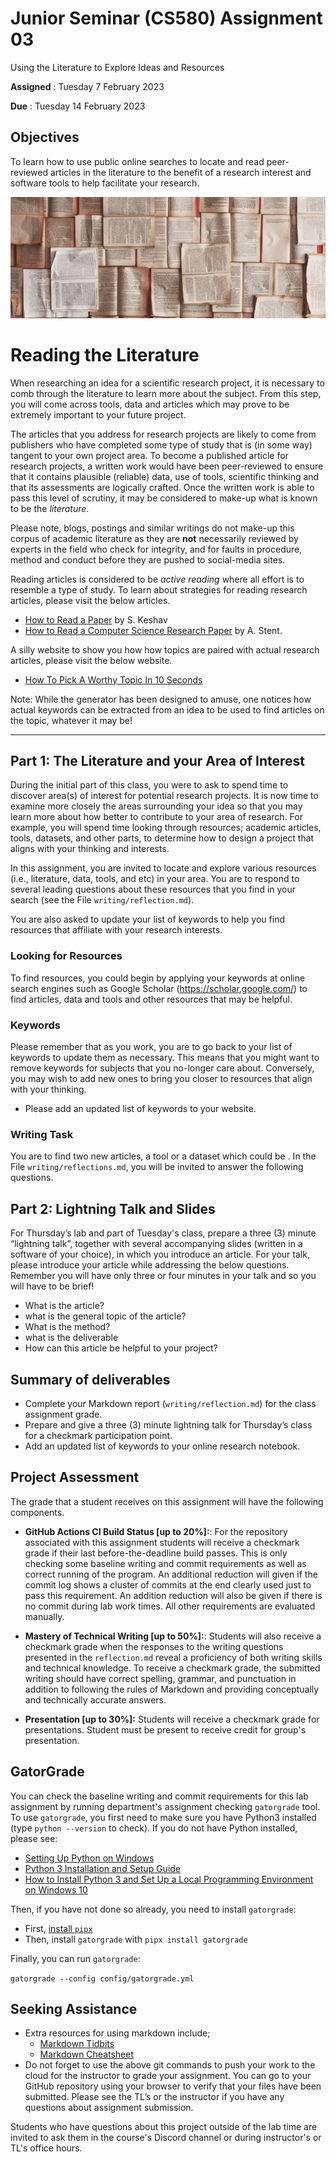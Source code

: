 # Junior Seminar (CS580) Assignment 03

Using the Literature to Explore Ideas and Resources

**Assigned** : Tuesday 7 February 2023

**Due** : Tuesday 14 February 2023

## Objectives

To learn how to use public online searches to locate and read peer-reviewed articles in the literature to the benefit of a research interest and software tools to help facilitate your research.

![Lit graphics](graphics/lit.jpg)

# Reading the Literature

When researching an idea for a scientific research project, it is necessary to comb through the literature to learn more about the subject. From this step, you will come across tools, data and articles which may prove to be extremely important to your future project. 

The articles that you address for research projects are likely to come from publishers who have completed some type of study that is (in some way) tangent to your own project area. To become a published article for research projects, a written work would have been peer-reviewed to ensure that it contains plausible (reliable) data, use of tools, scientific thinking and that its assessments are logically crafted. Once the written work is able to pass this level of scrutiny, it may be considered to make-up what is known to be the *literature*.

Please note, blogs, postings and similar writings do not make-up this corpus of academic literature as they are **not** necessarily reviewed by experts in the field who check for integrity, and for faults in procedure, method and conduct before they are pushed to social-media sites.

Reading articles is considered to be *active reading* where all effort is to resemble a type of study. To learn about strategies for reading research articles, please visit the below articles.

* [How to Read a Paper](https://web.stanford.edu/class/ee384m/Handouts/HowtoReadPaper.pdf) by S. Keshav
* [How to Read a Computer Science Research Paper](https://people.cs.pitt.edu/~litman/courses/cs2710/papers/howtoreadacspaper.pdf) by A. Stent.

A silly website to show you how how topics are paired with actual research articles, please visit the below website. 
   + [How To Pick A Worthy Topic In 10 Seconds](https://www.cs.purdue.edu/homes/comer/essay.topic.generator.html)

Note: While the generator has been designed to amuse, one notices how actual keywords can be extracted from an idea to be used to find articles on the topic, whatever it may be!

---

## Part 1: The Literature and your Area of Interest

During the initial part of this class, you were to ask to spend time to discover area(s) of interest for potential research projects. It is now time to examine more closely the areas surrounding your idea so that you may learn more about how better to contribute to your area of research. For example, you will spend time looking through resources; academic articles, tools, datasets, and other parts, to determine how to design a project that aligns with your thinking and interests.

In this assignment, you are invited to locate and explore various resources (i.e., literature, data, tools, and etc) in your area. You are to respond to several leading questions about these resources that you find in your search (see the File `writing/reflection.md`).

You are also asked to update your list of keywords to help you find resources that affiliate with your research interests. 

### Looking for Resources

To find resources, you could begin by applying your keywords at online search engines such as Google Scholar (https://scholar.google.com/) to find articles, data and tools and other resources that may be helpful.

### Keywords

Please remember that as you work, you are to go back to your list of keywords to update them as necessary. This means that you might want to remove keywords for subjects that you no-longer care about. Conversely, you may wish to add new ones to bring you closer to resources that align with your thinking. 

* Please add an updated list of keywords to your website.

### Writing Task
You are to find two new articles, a tool or a dataset which could be . 
In the File `writing/reflections.md`, you will be invited to answer the following questions.

## Part 2: Lightning Talk and Slides

For Thursday’s lab and part of Tuesday's class, prepare a three (3) minute “lightning talk”, together with several accompanying slides (written in a software of your choice), in which you introduce an article. For your talk, please introduce your article while addressing the below questions. Remember you will have only three or four minutes in your talk and so you will have to be brief!

* What is the article?
* what is the general topic of the article?
* What is the method?
* what is the deliverable
* How can this article be helpful to your project?


## Summary of deliverables
* Complete your Markdown report (`writing/reflection.md`) for the class assignment grade.
* Prepare and give a three (3) minute lightning talk for Thursday’s class for a checkmark participation point.
* Add an updated list of keywords to your online research notebook.

## Project Assessment

The grade that a student receives on this assignment will have the following components.

- **GitHub Actions CI Build Status [up to 20%]:**: For the repository associated with this assignment students will receive a checkmark grade if their last before-the-deadline build passes. This is only checking some baseline writing and commit requirements as well as correct running of the program. An additional reduction will given if the commit log shows a cluster of commits at the end clearly used just to pass this requirement. An addition reduction will also be given if there is no commit during lab work times. All other requirements are evaluated manually.

- **Mastery of Technical Writing [up to 50%]:**: Students will also receive a checkmark grade when the responses to the writing questions presented in the `reflection.md` reveal a proficiency of both writing skills and technical knowledge. To receive a checkmark grade, the submitted writing should have correct spelling, grammar, and punctuation in addition to following the rules of Markdown and providing conceptually and technically accurate answers.

- **Presentation [up to 30%]:**
Students will receive a checkmark grade for presentations. Student must be present to receive credit for group's presentation.

## GatorGrade

You can check the baseline writing and commit requirements for this lab assignment by running department's assignment checking `gatorgrade` tool. To use `gatorgrade`, you first need to make sure you have Python3 installed (type `python --version` to check). If you do not have Python installed, please see:

- [Setting Up Python on Windows](https://realpython.com/lessons/python-windows-setup/)
- [Python 3 Installation and Setup Guide](https://realpython.com/installing-python/)
- [How to Install Python 3 and Set Up a Local Programming Environment on Windows 10](https://www.digitalocean.com/community/tutorials/how-to-install-python-3-and-set-up-a-local-programming-environment-on-windows-10)

Then, if you have not done so already, you need to install `gatorgrade`:

- First, [install `pipx`](https://pypa.github.io/pipx/installation/)
- Then, install `gatorgrade` with `pipx install gatorgrade`

Finally, you can run `gatorgrade`:

`gatorgrade --config config/gatorgrade.yml`

## Seeking Assistance

* Extra resources for using markdown include;
  + [Markdown Tidbits](https://www.youtube.com/watch?v=cdJEUAy5IyA)
  + [Markdown Cheatsheet](https://github.com/adam-p/markdown-here/wiki/Markdown-Cheatsheet)
* Do not forget to use the above git commands to push your work to the cloud for the instructor to grade your assignment. You can go to your GitHub repository using your browser to verify that your files have been submitted. Please see the TL’s or the instructor if you have any questions about assignment submission.

Students who have questions about this project outside of the lab time are invited
to ask them in the course's Discord channel or during instructor's or TL's office hours.